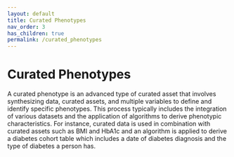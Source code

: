 ```yaml
---
layout: default
title: Curated Phenotypes
nav_order: 3
has_children: true
permalink: /curated_phenotypes
---
```


# Curated Phenotypes

A curated phenotype is an advanced type of curated asset that involves synthesizing data, curated assets, and multiple variables to define and identify specific phenotypes. This process typically includes the integration of various datasets and the application of algorithms to derive phenotypic characteristics. For instance, curated data is used in combination with curated assets such as BMI and HbA1c and an algorithm is applied to derive a diabetes cohort table which includes a date of diabetes diagnosis and the type of diabetes a person has.
